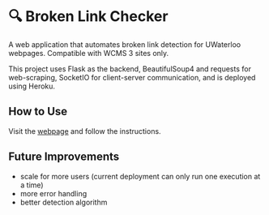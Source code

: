 # 🔍 Broken Link Checker

A web application that automates broken link detection for UWaterloo webpages. Compatible with WCMS 3 sites only.

This project uses Flask as the backend, BeautifulSoup4 and requests for web-scraping, SocketIO for client-server communication, and is deployed using Heroku.

## How to Use
Visit the [webpage](https://ceeit-broken-link-35c22b71225d.herokuapp.com/) and follow the instructions.

## Future Improvements
- scale for more users (current deployment can only run one execution at a time)
- more error handling
- better detection algorithm
